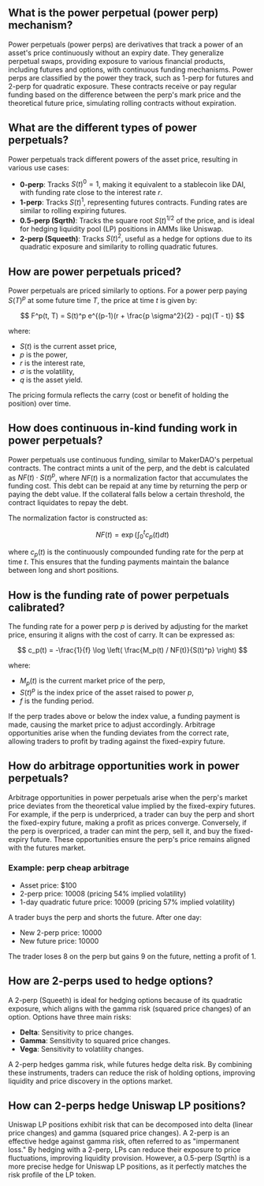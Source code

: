 ## What is the power perpetual (power perp) mechanism?

Power perpetuals (power perps) are derivatives that track a power of an asset's price continuously without an expiry date. They generalize perpetual swaps, providing exposure to various financial products, including futures and options, with continuous funding mechanisms. Power perps are classified by the power they track, such as 1-perp for futures and 2-perp for quadratic exposure. These contracts receive or pay regular funding based on the difference between the perp's mark price and the theoretical future price, simulating rolling contracts without expiration.

## What are the different types of power perpetuals?

Power perpetuals track different powers of the asset price, resulting in various use cases:

- **0-perp**: Tracks $S(t)^0 = 1$, making it equivalent to a stablecoin like DAI, with funding rate close to the interest rate $r$.
- **1-perp**: Tracks $S(t)^1$, representing futures contracts. Funding rates are similar to rolling expiring futures.
- **0.5-perp (Sqrth)**: Tracks the square root $S(t)^{1/2}$ of the price, and is ideal for hedging liquidity pool (LP) positions in AMMs like Uniswap.
- **2-perp (Squeeth)**: Tracks $S(t)^2$, useful as a hedge for options due to its quadratic exposure and similarity to rolling quadratic futures.

## How are power perpetuals priced?

Power perpetuals are priced similarly to options. For a power perp paying $S(T)^p$ at some future time $T$, the price at time $t$ is given by:

$$
F^p(t, T) = S(t)^p e^{(p-1)(r + \frac{p \sigma^2}{2} - pq)(T - t)}
$$

where:
- $S(t)$ is the current asset price,
- $p$ is the power,
- $r$ is the interest rate,
- $\sigma$ is the volatility,
- $q$ is the asset yield.

The pricing formula reflects the carry (cost or benefit of holding the position) over time.

## How does continuous in-kind funding work in power perpetuals?

Power perpetuals use continuous funding, similar to MakerDAO's perpetual contracts. The contract mints a unit of the perp, and the debt is calculated as $NF(t) \cdot S(t)^p$, where $NF(t)$ is a normalization factor that accumulates the funding cost. This debt can be repaid at any time by returning the perp or paying the debt value. If the collateral falls below a certain threshold, the contract liquidates to repay the debt.

The normalization factor is constructed as:

$$
NF(t) = \exp \left( \int_0^t c_p(t) dt \right)
$$

where $c_p(t)$ is the continuously compounded funding rate for the perp at time $t$. This ensures that the funding payments maintain the balance between long and short positions.

## How is the funding rate of power perpetuals calibrated?

The funding rate for a power perp $p$ is derived by adjusting for the market price, ensuring it aligns with the cost of carry. It can be expressed as:

$$
c_p(t) = -\frac{1}{f} \log \left( \frac{M_p(t) / NF(t)}{S(t)^p} \right)
$$

where:
- $M_p(t)$ is the current market price of the perp,
- $S(t)^p$ is the index price of the asset raised to power $p$,
- $f$ is the funding period.

If the perp trades above or below the index value, a funding payment is made, causing the market price to adjust accordingly. Arbitrage opportunities arise when the funding deviates from the correct rate, allowing traders to profit by trading against the fixed-expiry future.

## How do arbitrage opportunities work in power perpetuals?

Arbitrage opportunities in power perpetuals arise when the perp's market price deviates from the theoretical value implied by the fixed-expiry futures. For example, if the perp is underpriced, a trader can buy the perp and short the fixed-expiry future, making a profit as prices converge. Conversely, if the perp is overpriced, a trader can mint the perp, sell it, and buy the fixed-expiry future. These opportunities ensure the perp's price remains aligned with the futures market.

### Example: perp cheap arbitrage
- Asset price: $100
- 2-perp price: $10008$ (pricing 54% implied volatility)
- 1-day quadratic future price: $10009$ (pricing 57% implied volatility)

A trader buys the perp and shorts the future. After one day:
- New 2-perp price: $10000$
- New future price: $10000$

The trader loses $8$ on the perp but gains $9$ on the future, netting a profit of $1$.

## How are 2-perps used to hedge options?

A 2-perp (Squeeth) is ideal for hedging options because of its quadratic exposure, which aligns with the gamma risk (squared price changes) of an option. Options have three main risks:
- **Delta**: Sensitivity to price changes.
- **Gamma**: Sensitivity to squared price changes.
- **Vega**: Sensitivity to volatility changes.

A 2-perp hedges gamma risk, while futures hedge delta risk. By combining these instruments, traders can reduce the risk of holding options, improving liquidity and price discovery in the options market.

## How can 2-perps hedge Uniswap LP positions?

Uniswap LP positions exhibit risk that can be decomposed into delta (linear price changes) and gamma (squared price changes). A 2-perp is an effective hedge against gamma risk, often referred to as "impermanent loss." By hedging with a 2-perp, LPs can reduce their exposure to price fluctuations, improving liquidity provision. However, a 0.5-perp (Sqrth) is a more precise hedge for Uniswap LP positions, as it perfectly matches the risk profile of the LP token.
